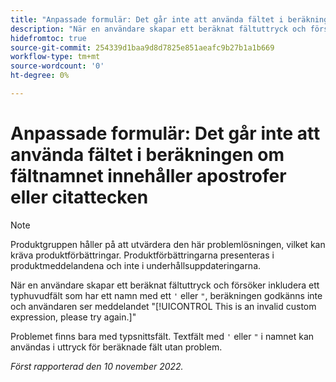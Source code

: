 ```yaml
---
title: "Anpassade formulär: Det går inte att använda fältet i beräkningen om fältnamnet innehåller citattecken eller en apostrof"
description: "När en användare skapar ett beräknat fältuttryck och försöker ta med ett typsnittsfält som har ett namn med apostrof eller citattecken, accepteras inte beräkningen och användaren ser meddelandet Detta är ett ogiltigt anpassat uttryck. Försök igen."
hidefromtoc: true
source-git-commit: 254339d1baa9d8d7825e851aeafc9b27b1a1b669
workflow-type: tm+mt
source-wordcount: '0'
ht-degree: 0%

---
```



# Anpassade formulär: Det går inte att använda fältet i beräkningen om fältnamnet innehåller apostrofer eller citattecken

>[!NOTE]
>
>Produktgruppen håller på att utvärdera den här problemlösningen, vilket kan kräva produktförbättringar. Produktförbättringarna presenteras i produktmeddelandena och inte i underhållsuppdateringarna.

När en användare skapar ett beräknat fältuttryck och försöker inkludera ett typhuvudfält som har ett namn med ett `'` eller `"`, beräkningen godkänns inte och användaren ser meddelandet &quot;[!UICONTROL This is an invalid custom expression, please try again.]&quot;

Problemet finns bara med typsnittsfält. Textfält med `'` eller `"` i namnet kan användas i uttryck för beräknade fält utan problem.

_Först rapporterad den 10 november 2022._

